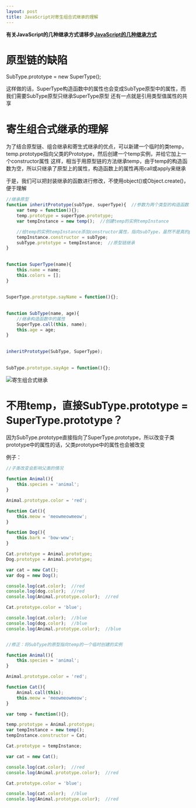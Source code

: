 ```yaml
---
layout: post
title: JavaScript对寄生组合式继承的理解
---
```


**有关JavaScript的几种继承方式请移步[JavaScript的几种继承方式][]**

# 原型链的缺陷

SubType.prototype = new SuperType();

这样做的话，SuperType构造函数中的属性也会变成SubType原型中的属性，而我们需要SubType原型只继承SuperType原型
还有一点就是引用类型值属性的共享

# 寄生组合式继承的理解

为了结合原型链、组合继承和寄生式继承的优点，可以新建一个临时的类temp，temp.prototype指向父类的Prototype，然后创建一个temp实例，并给它加上一个constructor属性
这样，相当于用原型链的方法继承temp，由于temp的构造函数为空，所以只继承了原型上的属性，构造函数上的属性再用call或apply来继承

于是，我们可以把封装继承的函数进行修改，不使用object()或Object.create()，便于理解

```javascript
//继承原型
function inheritPrototype(subType, superType){  //参数为两个类型的构造函数  
    var temp = function(){};
    temp.prototype = superType.prototype;
    var tempInstance = new temp();  //创建temp的实例tempInstance

    //给temp的实例tempInstance添加constructor属性，指向subType，虽然不是真的prototype.constructor，但是用来实现继承的效果是我们想要的
    tempInstance.constructor = subType;
    subType.prototype = tempInstance;  //原型链继承
}  
  
  
function SuperType(name){  
    this.name = name;  
    this.colors = [];  
}  
  
  
SuperType.prototype.sayName = function(){};  
  
  
function SubType(name, age){
	//继承构造函数中的属性  
    SuperType.call(this, name);  
    this.age = age;  
}  
  
  
inheritPrototype(SubType, SuperType);  
  
  
SubType.prototype.sayAge = function(){};
```

![寄生组合式继承](http://img.blog.csdn.net/20160811133914557)


# 不用temp，直接SubType.prototype = SuperType.prototype？

因为SubType.prototype直接指向了SuperType.prototype，所以改变子类prototype中的属性的话，父类prototype中的属性也会被改变

例子：

```javascript
//子类改变会影响父类的情况

function Animal(){
	this.species = 'animal';
}

Animal.prototype.color = 'red';

function Cat(){
	this.meow = 'meowmeowmeow';
}

function Dog(){
	this.bark = 'bow-wow';
}

Cat.prototype = Animal.prototype;
Dog.prototype = Animal.prototype;

var cat = new Cat();
var dog = new Dog();

console.log(cat.color);  //red
console.log(dog.color);  //red
console.log(Animal.prototype.color);  //red

Cat.prototype.color = 'blue';

console.log(cat.color);  //blue
console.log(dog.color);  //blue
console.log(Animal.prototype.color);  //blue


//修正：将SubType的原型指向temp的一个临时创建的实例

function Animal(){
	this.species = 'animal';
}

Animal.prototype.color = 'red';

function Cat(){
	Animal.call(this);
	this.meow = 'meowmeowmeow';
}

var temp = function(){};

temp.prototype = Animal.prototype;
var tempInstance = new temp();
tempInstance.constructor = Cat;

Cat.prototype = tempInstance;

var cat = new Cat();

console.log(cat.color);  //red
console.log(Animal.prototype.color);  //red

Cat.prototype.color = 'blue';

console.log(cat.color);  //blue
console.log(Animal.prototype.color);  //red
```


[JavaScript的几种继承方式]: http://blog.csdn.net/azureternite/article/details/51916673